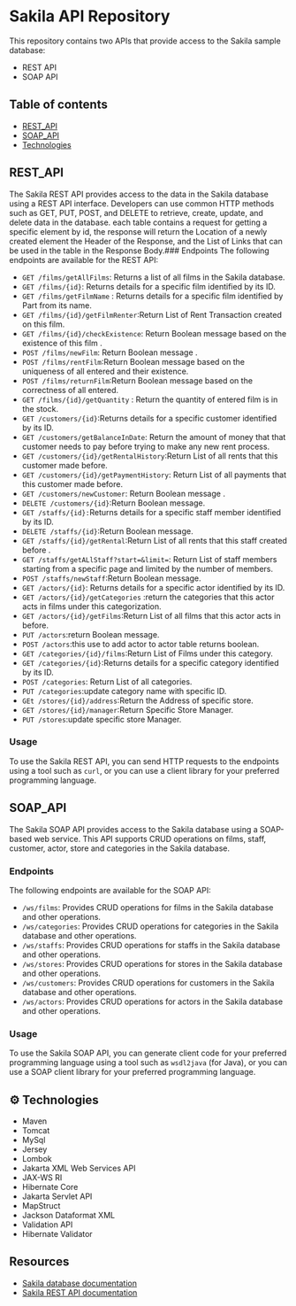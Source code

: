 # Sakila API Repository
This repository contains two APIs that provide access to the Sakila sample database:
- REST API
- SOAP API
## Table of contents
* [REST_API](#REST_API)
* [SOAP_API](#SOAP_API)
* [Technologies](#technologies)

## REST_API

The Sakila REST API provides access to the data in the Sakila database using a REST API interface. Developers can use common HTTP methods such as GET, PUT, POST, and DELETE to retrieve, create, update, and delete data in the database.
each table contains a request for getting a specific element by id, the response will return the Location of a newly created element the Header of the Response, and the List of Links that can be used in the table in the Response Body.### Endpoints
The following endpoints are available for the REST API:
- `GET /films/getAllFilms`: Returns a list of all films in the Sakila database.
- `GET /films/{id}`:  Returns details for a specific film identified by its ID.
- `GET /films/getFilmName` :  Returns details for a specific film identified by Part from its name.
- `GET /films/{id}/getFilmRenter`:Return List of Rent Transaction created on this film.
- `GET /films/{id}/checkExistence`: Return Boolean message based on the existence of this film .
- `POST /films/newFilm`:  Return Boolean message .
- `POST /films/rentFilm`:Return Boolean message based on the uniqueness of all entered and their existence.
- `POST /films/returnFilm`:Return Boolean message based on the correctness of all entered.
- `GET /films/{id}/getQuantity` : Return the quantity of entered film is in the stock.
- `GET /customers/{id}`:Returns details for a specific customer identified by its ID.
- `GET /customers/getBalanceInDate`: Return the amount of money that that customer needs to pay before trying to make any new rent process.
- `GET /customers/{id}/getRentalHistory`:Return List of all rents that this customer  made before.
- `GET /customers/{id}/getPaymentHistory`: Return List of all payments that this customer  made before.
- `GET /customers/newCustomer`: Return Boolean message .
- `DELETE /customers/{id}`:Return  Boolean message.
- `GET /staffs/{id}:`Returns details for a specific staff member identified by its ID.
- `DELETE /staffs/{id}`:Return  Boolean message.
- `GET /staffs/{id}/getRental`:Return List of all rents that this staff created before .
- `GET /staffs/getALlStaff?start=&limit=`: Return List of staff members starting from a specific page and limited by the number of members.
- `POST /staffs/newStaff`:Return  Boolean message.
- `GET /actors/{id}`: Returns details for a specific actor identified by its ID.
- `GET /actors/{id}/getCategories` :return the categories that this actor acts in films under this categorization.
- `GET /actors/{id}/getFilms`:Return List of all films  that this actor acts in before.
- `PUT /actors`:return Boolean message.
- `POST /actors`:this use to add actor to actor table returns boolean.
- `GET /categories/{id}/films`:Return List of Films under this category.
- `GET /categories/{id}`:Returns details for a specific category identified by its ID.
- `POST /categories`: Return List of all categories.
- `PUT /categories`:update category name with specific ID.
- `GEt /stores/{id}/address`:Return the Address of specific store.
- `GET /stores/{id}/manager`:Return Specific Store Manager.
- `PUT /stores`:update specific store Manager.
### Usage
To use the Sakila REST API, you can send HTTP requests to the endpoints using a tool such as `curl`, or you can use a client library for your preferred programming language.

## SOAP_API

The Sakila SOAP API provides access to the Sakila database using a SOAP-based web service. This API supports CRUD operations on films, staff, customer, actor, store and categories in the Sakila database.

### Endpoints

The following endpoints are available for the SOAP API:
- `/ws/films`: Provides CRUD operations for films in the Sakila database and other operations.
- `/ws/categories`: Provides CRUD operations for categories in the Sakila database and other operations.
- `/ws/staffs`: Provides CRUD operations for staffs in the Sakila database and other operations.
- `/ws/stores`: Provides CRUD operations for stores in the Sakila database and other operations.
- `/ws/customers`: Provides CRUD operations for customers in the Sakila database and other operations.
- `/ws/actors`: Provides CRUD operations for actors in the Sakila database and other operations.
### Usage
To use the Sakila SOAP API, you can generate client code for your preferred programming language using a tool such as `wsdl2java` (for Java), or you can use a SOAP client library for your preferred programming language.
## ⚙ Technologies
* Maven
* Tomcat
* MySql
* Jersey
* Lombok
* Jakarta XML Web Services API
* JAX-WS RI
* Hibernate Core
* Jakarta Servlet API
* MapStruct
* Jackson Dataformat XML
* Validation API
* Hibernate Validator

## Resources

- [Sakila database documentation](https://dev.mysql.com/doc/sakila/en/)
- [Sakila REST API documentation](https://documenter.getpostman.com/view/26734941/2s93Y3tfXU#735cf109-d989-4979-b256-c143d5db540f)
